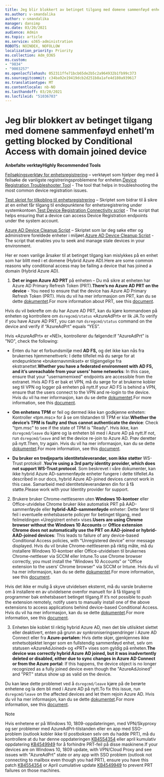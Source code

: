 ```yaml
---
title: Jeg blir blokkert av betinget tilgang med domene sammenføyd enhet
ms.author: v-smandalika
author: v-smandalika
manager: dansimp
ms.date: 03/20/2021
audience: Admin
ms.topic: article
ms.service: o365-administration
ROBOTS: NOINDEX, NOFOLLOW
localization_priority: Priority
ms.collection: Adm_O365
ms.custom:
- "9834"
- "9003257"
ms.openlocfilehash: 052311ffe71bcb65de2b5c2a964932b1fb99c373
ms.sourcegitcommit: c34ba92e19419dcb2d251b8a1afe4d180a939617
ms.translationtype: MT
ms.contentlocale: nb-NO
ms.lasthandoff: 03/20/2021
ms.locfileid: "51036703"
---
```

# <a name="im-getting-blocked-by-conditional-access-with-domain-joined-device"></a><span data-ttu-id="7be5d-102">Jeg blir blokkert av betinget tilgang med domene sammenføyd enhet</span><span class="sxs-lookup"><span data-stu-id="7be5d-102">I’m getting blocked by Conditional Access with domain joined device</span></span>

<span data-ttu-id="7be5d-103">**Anbefalte verktøy**</span><span class="sxs-lookup"><span data-stu-id="7be5d-103">**Highly Recommended Tools**</span></span>

<span data-ttu-id="7be5d-104">[Feilsøkingsverktøy for enhetsregistrering](https://docs.microsoft.com/samples/azure-samples/dsregtool/dsregtool/) – verktøyet som hjelper deg med å feilsøke de vanligste registreringsproblemene for enheten.</span><span class="sxs-lookup"><span data-stu-id="7be5d-104">[Device Registration Troubleshooter Tool](https://docs.microsoft.com/samples/azure-samples/dsregtool/dsregtool/) - The tool that helps in troubleshooting the most common device registration issues.</span></span>

<span data-ttu-id="7be5d-105">[Test skript for tilkobling til enhetsregistrering](https://docs.microsoft.com/samples/azure-samples/testdeviceregconnectivity/testdeviceregconnectivity/) – Skriptet som bidrar til å sikre at en enhet får tilgang til endepunktene for enhetsregistrering under systemkontoen.</span><span class="sxs-lookup"><span data-stu-id="7be5d-105">[Test Device Registration Connectivity script](https://docs.microsoft.com/samples/azure-samples/testdeviceregconnectivity/testdeviceregconnectivity/) - The script that helps ensuring that a device can access Device Registration endpoints under the system account.</span></span>

<span data-ttu-id="7be5d-106">[Azure AD Device Cleanup Script](https://github.com/mzmaili/AzureADDeviceCleanup) – Skriptet som lar deg søke etter og administrere foreldede enheter i miljøet.</span><span class="sxs-lookup"><span data-stu-id="7be5d-106">[Azure AD Device Cleanup Script](https://github.com/mzmaili/AzureADDeviceCleanup) - The script that enables you to seek and manage stale devices in your environment.</span></span>

<span data-ttu-id="7be5d-107">Her er noen vanlige årsaker til at betinget tilgang kan mislykkes på en enhet som har blitt med i et domene (Hybrid Azure AD).</span><span class="sxs-lookup"><span data-stu-id="7be5d-107">Here are some common reasons why conditional access may be failing a device that has joined a domain (Hybrid Azure AD).</span></span>

1. <span data-ttu-id="7be5d-108">**Det er ingen Azure AD PRT** på enheten – Du må sikre at enheten har Azure AD Primary Refresh Token (PRT).</span><span class="sxs-lookup"><span data-stu-id="7be5d-108">**There’s no Azure AD PRT on the device** - You need to ensure that the device has Azure AD Primary Refresh Token (PRT).</span></span> <span data-ttu-id="7be5d-109">Hvis du vil ha mer informasjon om PRT, kan du se dette [dokumentet](https://docs.microsoft.com/azure/active-directory/devices/concept-primary-refresh-token).</span><span class="sxs-lookup"><span data-stu-id="7be5d-109">For more information about PRT, see this [document](https://docs.microsoft.com/azure/active-directory/devices/concept-primary-refresh-token).</span></span>

<span data-ttu-id="7be5d-110">Hvis du vil bekrefte om du har Azure AD PRT, kan du kjøre kommandoen på enheten og kontrollere om `dsregcmd/status` «AzureAdPrt» er lik JA.</span><span class="sxs-lookup"><span data-stu-id="7be5d-110">To verify if you have Azure AD PRT, you can run `dsregcmd/status` command on the device and verify if “AzureAdPrt” equals “YES”.</span></span>

<span data-ttu-id="7be5d-111">Hvis «AzureAdPrt» er «NEI», kontrollerer du følgende:</span><span class="sxs-lookup"><span data-stu-id="7be5d-111">If "AzureAdPrt" is "NO", check the following:</span></span>

- <span data-ttu-id="7be5d-112">Enten du har et forbundsmiljø med **AD FS,** og det ikke kan nås fra brukernes hjemmenettverk: I dette tilfellet må du sørge for at endepunktene «brukernavnmikset» er tilgjengelige fra ekstranettet.</span><span class="sxs-lookup"><span data-stu-id="7be5d-112">**Whether you have a federated environment with AD FS, and it’s unreachable from your users’ home networks**: In this case, ensure that your "usernamemixed" endpoints are accessible from the extranet.</span></span> <span data-ttu-id="7be5d-113">Hvis AD FS er bak et VPN, må du sørge for at brukerne kobler seg til VPN og logger på enheten på nytt.</span><span class="sxs-lookup"><span data-stu-id="7be5d-113">If your AD FS is behind a VPN, ensure that the users connect to the VPN and re-login to the device.</span></span> <span data-ttu-id="7be5d-114">Hvis du vil ha mer informasjon, kan du se dette [dokumentet](https://docs.microsoft.com/azure/active-directory/devices/hybrid-azuread-join-federated-domains).</span><span class="sxs-lookup"><span data-stu-id="7be5d-114">For more information, see this [document](https://docs.microsoft.com/azure/active-directory/devices/hybrid-azuread-join-federated-domains).</span></span>

- <span data-ttu-id="7be5d-115">**Om enhetens TPM** er feil og dermed ikke kan godkjenne enheten: Kontroller «tpm.msc» for å se om tilstanden til TPM er klar.</span><span class="sxs-lookup"><span data-stu-id="7be5d-115">**Whether the device’s TPM is faulty and thus cannot authenticate the device**: Check "tpm.msc" to see if the state of TPM is "Ready".</span></span> <span data-ttu-id="7be5d-116">Hvis ikke, kan `dsregcmd/leave` du kjøre og la enheten bli med i Azure AD på nytt.</span><span class="sxs-lookup"><span data-stu-id="7be5d-116">If not, run `dsregcmd/leave` and let the device re-join to Azure AD.</span></span> <span data-ttu-id="7be5d-117">Prøv deretter på nytt.</span><span class="sxs-lookup"><span data-stu-id="7be5d-117">Then, try again.</span></span> <span data-ttu-id="7be5d-118">Hvis du vil ha mer informasjon, kan du se dette [dokumentet](https://docs.microsoft.com/azure/active-directory/devices/troubleshoot-device-dsregcmd#sso-state).</span><span class="sxs-lookup"><span data-stu-id="7be5d-118">For more information, see this [document](https://docs.microsoft.com/azure/active-directory/devices/troubleshoot-device-dsregcmd#sso-state).</span></span>

- <span data-ttu-id="7be5d-119">**Du bruker en tredjeparts identitetsleverandør, som ikke støtter** WS-Trust protokoll .</span><span class="sxs-lookup"><span data-stu-id="7be5d-119">**You’re using a 3rd party identity provider, which does not support WS-Trust protocol**.</span></span> <span data-ttu-id="7be5d-120">Som beskrevet i våre dokumenter, kan ikke hybrid Azure AD-sammenføyde enheter fungere i dette tilfellet.</span><span class="sxs-lookup"><span data-stu-id="7be5d-120">As described in our docs, hybrid Azure AD-joined devices cannot work in this case.</span></span> <span data-ttu-id="7be5d-121">Samarbeid med identitetsleverandøren din for å få støtte.</span><span class="sxs-lookup"><span data-stu-id="7be5d-121">Please work with your Identity provider for support.</span></span>

2. <span data-ttu-id="7be5d-122">Brukere bruker Chrome-nettleseren uten **Windows 10-kontoer** eller Office-utvidelse Chrome bruker ikke automatisk PRT på AAD-sammenføyde eller **hybrid-AAD-sammenføyde** enheter: Dette fører til feil i eventuelle enhetsbaserte policyer for betinget tilgang, med feilmeldingen «Uregistrert enhet» vises.</span><span class="sxs-lookup"><span data-stu-id="7be5d-122">**Users are using Chrome browser without the Windows 10 Accounts** or **Office extension Chrome does not automatically use the PRT on AAD-joined or hybrid-AAD-joined devices**: This leads to failure of any device-based Conditional Access policies, with “Unregistered device” error message displayed.</span></span> <span data-ttu-id="7be5d-123">Hvis du vil bruke Chrome-nettleseren på riktig måte, må du installere Windows 10-kontoer eller Office-utvidelsen til brukernes Chrome-nettleser via SCCM eller Intune.</span><span class="sxs-lookup"><span data-stu-id="7be5d-123">To use Chrome browser correctly, you must install the “Windows 10 Accounts” or "Office extension to the users’ Chrome browser" via SCCM or Intune.</span></span> <span data-ttu-id="7be5d-124">Hvis du vil ha mer informasjon, kan du se dette [dokumentet](https://docs.microsoft.com/azure/active-directory/conditional-access/concept-conditional-access-conditions#chrome-support).</span><span class="sxs-lookup"><span data-stu-id="7be5d-124">For more information, see this [document](https://docs.microsoft.com/azure/active-directory/conditional-access/concept-conditional-access-conditions#chrome-support).</span></span>

<span data-ttu-id="7be5d-125">Hvis det ikke er mulig å skyve utvidelsen eksternt, må du varsle brukerne om å installere en av utvidelsene ovenfor manuelt for å få tilgang til programmer bak enhetsbasert betinget tilgang.</span><span class="sxs-lookup"><span data-stu-id="7be5d-125">If it’s not possible to push the extension remotely, notify users to manually install one of the above extensions to access applications behind device-based Conditional Access.</span></span> <span data-ttu-id="7be5d-126">Hvis du vil ha mer informasjon, kan du se dette [dokumentet](https://docs.microsoft.com/azure/active-directory/conditional-access/require-managed-devices#prerequisites).</span><span class="sxs-lookup"><span data-stu-id="7be5d-126">For more information, see this [document](https://docs.microsoft.com/azure/active-directory/conditional-access/require-managed-devices#prerequisites).</span></span>

3. <span data-ttu-id="7be5d-127">Enheten ble koblet til riktig hybrid Azure AD, men det ble utilsiktet slettet eller deaktivert, enten på grunn av synkroniseringsendringer i Azure AD Connect eller fra **Azure-portalen:** Hvis dette skjer, gjenkjennes ikke enhetsobjektet lenger som en fullstendig sammenføyd enhet, selv om statusen «AzureAdJoined» og «PRT» vises som gyldig på enheten.</span><span class="sxs-lookup"><span data-stu-id="7be5d-127">**The device was correctly hybrid Azure AD joined, but it was inadvertently deleted or disabled, either due to sync changes in Azure AD Connect or from the Azure portal**: If this happens, the device object is no longer recognized as a fully joined device even though the "AzureAdJoined" and "PRT" status show up as valid on the device.</span></span>

<span data-ttu-id="7be5d-128">Du kan løse dette problemet ved å `dsregcmd/leave` kjøre på de berørte enhetene og la dem bli med i Azure AD på nytt.</span><span class="sxs-lookup"><span data-stu-id="7be5d-128">To fix this issue, run `dsregcmd/leave` on the affected devices and let them rejoin Azure AD.</span></span> <span data-ttu-id="7be5d-129">Hvis du vil ha mer informasjon, kan du se dette [dokumentet](https://docs.microsoft.com/azure/active-directory/devices/faq#q-why-do-my-users-see-an-error-message-saying-your-organization-has-deleted-the-device-or-your-organization-has-disabled-the-device-on-their-windows-10-devices).</span><span class="sxs-lookup"><span data-stu-id="7be5d-129">For more information, see this [document](https://docs.microsoft.com/azure/active-directory/devices/faq#q-why-do-my-users-see-an-error-message-saying-your-organization-has-deleted-the-device-or-your-organization-has-disabled-the-device-on-their-windows-10-devices).</span></span>

> [!NOTE]
> <span data-ttu-id="7be5d-130">Hvis enhetene er på Windows 10, 1809-oppdateringen, med VPN/Skyproxy og ser problemer med AzureAdPrt-tilstanden eller en app med SSO-problem (outlook kobler ikke til postboksen selv om du hadde PRT), må du kontrollere at du har denne oppdateringen [KB4554354](https://support.microsoft.com/topic/march-30-2020-kb4554354-os-build-17763-1132-deaba49b-4b29-55b9-caee-3e2d87dd75a2) eller april kumulativ oppdatering [KB4549949](https://support.microsoft.com/topic/april-14-2020-kb4549949-os-build-17763-1158-76d9a3af-b20b-8996-bd4d-7b50c505fda6) for å forhindre PRT-feil på disse maskinene.</span><span class="sxs-lookup"><span data-stu-id="7be5d-130">If your devices are on Windows 10, 1809 update, with VPN/Cloud Proxy and see issues with "AzureAdPrt" state or any app with SSO problem (outlook not connecting to mailbox even though you had PRT), ensure you have this patch [KB4554354](https://support.microsoft.com/topic/march-30-2020-kb4554354-os-build-17763-1132-deaba49b-4b29-55b9-caee-3e2d87dd75a2) or April cumulative update [KB4549949](https://support.microsoft.com/topic/april-14-2020-kb4549949-os-build-17763-1158-76d9a3af-b20b-8996-bd4d-7b50c505fda6) to prevent PRT failures on those machines.</span></span>

















